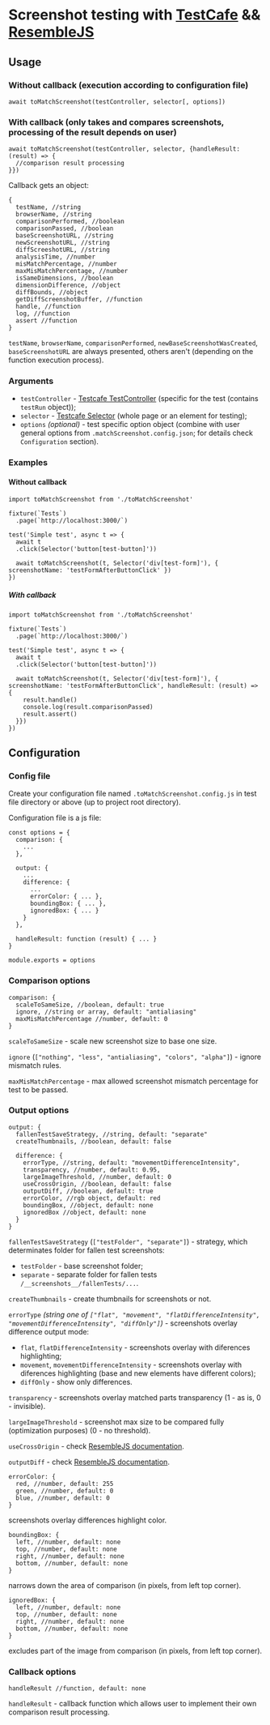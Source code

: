Screenshot testing with [TestCafe](https://github.com/DevExpress/testcafe) && [ResembleJS](https://github.com/HuddleEng/Resemble.js)
=====================

Usage
-----------------------------------
### Without callback (execution according to configuration file)
```
await toMatchScreenshot(testController, selector[, options])
```

### With callback (only takes and compares screenshots, processing of the result depends on user)
```
await toMatchScreenshot(testController, selector, {handleResult: (result) => {
  //comparison result processing
}})
```

Callback gets an object:
```
{
  testName, //string
  browserName, //string
  comparisonPerformed, //boolean
  comparisonPassed, //boolean
  baseScreenshotURL, //string
  newScreenshotURL, //string
  diffScreeshotURL, //string
  analysisTime, //number
  misMatchPercentage, //number
  maxMisMatchPercentage, //number
  isSameDimensions, //boolean
  dimensionDifference, //object
  diffBounds, //object
  getDiffScreenshotBuffer, //function
  handle, //function
  log, //function
  assert //function
}
```

`testName`, `browserName`, `comparisonPerformed`, `newBaseScreenshotWasCreated`, `baseScreenshotURL` are always presented, others aren't (depending on the function execution process).

### Arguments
* `testController` - [Testcafe TestController](https://devexpress.github.io/testcafe/documentation/test-api/test-code-structure.html#test-controller) (specific for the test (contains `testRun` object));
* `selector` - [Testcafe Selector](https://devexpress.github.io/testcafe/documentation/test-api/selecting-page-elements/selectors/) (whole page or an element for testing);
* `options` _(optional)_ - test specific option object (combine with user general options from `.matchScreenshot.config.json`; for details check `Configuration` section).

### Examples
#### Without callback
```import { Selector } from 'testcafe'
import toMatchScreenshot from './toMatchScreenshot'

fixture(`Tests`)
  .page(`http://localhost:3000/`)

test('Simple test', async t => {
  await t
  .click(Selector('button[test-button]'))

  await toMatchScreenshot(t, Selector('div[test-form]'), { screenshotName: 'testFormAfterButtonClick' })
})
```

##### With callback
```import { Selector } from 'testcafe'
import toMatchScreenshot from './toMatchScreenshot'

fixture(`Tests`)
  .page(`http://localhost:3000/`)

test('Simple test', async t => {
  await t
  .click(Selector('button[test-button]'))

  await toMatchScreenshot(t, Selector('div[test-form]'), { screenshotName: 'testFormAfterButtonClick', handleResult: (result) => {
    result.handle()
    console.log(result.comparisonPassed)
    result.assert()
  }})
})
```

Configuration
-----------------------------------
### Config file

Create your configuration file named `.toMatchScreenshot.config.js` in test file directory or above (up to project root directory).

Configuration file is a js file:

```
const options = {
  comparison: {
    ...
  },

  output: {
    ...
    difference: {
      ...
      errorColor: { ... },
      boundingBox: { ... },
      ignoredBox: { ... }
    }
  },

  handleResult: function (result) { ... }
}

module.exports = options
```

### Comparison options
```
comparison: {
  scaleToSameSize, //boolean, default: true
  ignore, //string or array, default: "antialiasing"
  maxMisMatchPercentage //number, default: 0
}
```
`scaleToSameSize` - scale new screenshot size to base one size.

`ignore` (`["nothing", "less", "antialiasing", "colors", "alpha"]`) - ignore mismatch rules.

`maxMisMatchPercentage` - max allowed screenshot mismatch percentage for test to be passed.

### Output options
```
output: {
  fallenTestSaveStrategy, //string, default: "separate"
  createThumbnails, //boolean, default: false

  difference: {
    errorType, //string, default: "movementDifferenceIntensity",
    transparency, //number, default: 0.95,
    largeImageThreshold, //number, default: 0
    useCrossOrigin, //boolean, default: false
    outputDiff, //boolean, default: true
    errorColor, //rgb object, default: red
    boundingBox, //object, default: none
    ignoredBox //object, default: none
  }
}
```
`fallenTestSaveStrategy` (`["testFolder", "separate"]`) - strategy, which determinates folder for fallen test screenshots:
  * `testFolder` - base screenshot folder;
  * `separate` - separate folder for fallen tests `/__screenshots__/fallenTests/...`.

`createThumbnails` - create thumbnails for screenshots or not.

`errorType` _(string one of `["flat", "movement", "flatDifferenceIntensity", "movementDifferenceIntensity", "diffOnly"]`)_ - screenshots overlay difference output mode:
  * `flat`, `flatDifferenceIntensity` - screenshots overlay with diferences highlighting;
  * `movement`, `movementDifferenceIntensity` - screenshots overlay with diferences highlighting (base and new elements have different colors);
  * `diffOnly` - show only differences.

`transparency` - screenshots overlay matched parts transparency (1 - as is, 0 - invisible).

`largeImageThreshold` - screenshot max size to be compared fully (optimization purposes) (0 - no threshold).

`useCrossOrigin` - check [ResembleJS documentation](https://github.com/HuddleEng/Resemble.js).

`outputDiff` - check [ResembleJS documentation](https://github.com/HuddleEng/Resemble.js).

```
errorColor: {
  red, //number, default: 255
  green, //number, default: 0
  blue, //number, default: 0
}
```
screenshots overlay differences highlight color.


```
boundingBox: {
  left, //number, default: none
  top, //number, default: none
  right, //number, default: none
  bottom, //number, default: none
}
```
narrows down the area of comparison (in pixels, from left top corner).


```
ignoredBox: {
  left, //number, default: none
  top, //number, default: none
  right, //number, default: none
  bottom, //number, default: none
}
```
excludes part of the image from comparison (in pixels, from left top corner).

### Callback options
```
handleResult //function, default: none
```

`handleResult` - callback function which allows user to implement their own comparison result processing.
